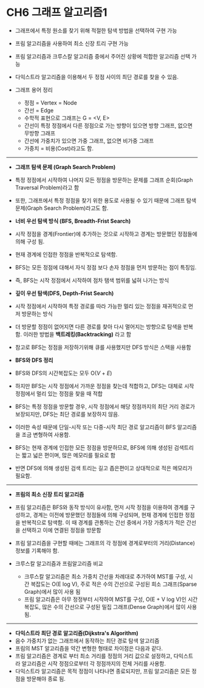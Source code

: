 # CH6 그래프 알고리즘1
  - 그래프에서 특정 원소를 찾기 위해 적절한 탐색 방법을 선택하여 구현 가능
  - 프림 알고리즘을 사용하여 최소 신장 트리 구현 가능
  - 프림 알고리즘과 크루스칼 알고리즘 중에서 주어진 상황에 적합한 알고리즘 선택 가능
  - 다익스트라 알고리즘을 이용해서 두 정점 사이의 최단 경로를 찾을 수 있음.

  - 그래프 용어 정리
    + 정점 = Vertex = Node
    + 간선 = Edge
    + 수학적 표현으로 그래프는 G = <V, E>
    + 간선이 특정 정점에서 다른 정점으로 가는 방향이 있으면 방향 그래프, 없으면 무방향 그래프
    + 간선에 가중치가 있으면 가중 그래프, 없으면 비가중 그래프
    + 가중치 = 비용(Cost)라고도 함.
      
---------------------------------------------------------------------------------------------------
  
  - **그래프 탐색 문제 (Graph Search Problem)**
  - 특정 정점에서 시작하여 나머지 모든 정점을 방문하는 문제를 그래프 순회(Graph Traversal Problem)라고 함
  - 또한, 그래프에서 특정 정점을 찾기 위한 용도로 사용될 수 있기 때문에 그래프 탐색 문제(Graph Search Problem)라고도 함.

  - **너비 우선 탐색 방식 (BFS, Breadth-Frist Search)**
  - 시작 정점을 경계(Frontier)에 추가하는 것으로 시작하고 경계는 방문했던 정점들에 의해 구성 됨.
  - 현재 경계에 인접한 정점을 반복적으로 탐색함.
  - BFS는 모든 정점에 대해서 자식 정점 보다 손자 정점을 먼저 방문하는 점이 특징임.
  - 즉, BFS는 시작 정점에서 시작하여 점차 탬색 범위를 넓혀 나가는 방식
   
  - **깊이 우선 탐색(DFS, Depth-Frist Search)**
  - 시작 정점에서 시작하여 특정 경로를 따라 가능한 멀리 있는 정점을 재귀적으로 먼저 방문하는 방식
  - 더 방문할 정점이 없어지면 다른 경로를 찾아 다시 멀어지는 방향으로 탐색을 반복함. 이러한 방법을 **백트레킹(Backtracking)** 라고 함
  - 참고로 BFS는 정점을 저장하기위해 큐를 사용했지만 DFS 방식은 스택을 사용함

  - **BFS와 DFS 정리**
  - BFS와 DFS의 시간복잡도는 모두 O(*V* + *E*)
  - 하지만 BFS는 시작 정점에서 가까운 정점을 찾는데 적합하고, DFS는 대체로 시작정점에서 멀리 있는 정점을 찾을 때 적합
  - BFS는 특정 정점을 방문할 경우, 시작 정점에서 해당 정점까지의 최단 거리 경로가 보장되지만, DFS는 최단 경로를 보장하지 않음.
  - 이러한 속성 때문에 단일-시작 또는 다중-시작 최단 경로 알고리즘이 BFS 알고리즘을 조금 변형하여 사용함.
  - BFS는 현재 경계에 인접한 모든 정점을 방문하므로, BFS에 의해 생성된 검색트리는 짧고 넓은 편이며, 많은 메모리를 필요로 함
  - 반면 DFS에 의해 생성된 검색 트리는 길고 좁은편이고 상대적으로 적은 메모리가 필요함.

---------------------------------------------------------------------------------------------------

  - **프림의 최소 신장 트리 알고리즘**
  - 프림 알고리즘은 BFS와 동작 방식이 유사함, 먼저 시작 정점을 이용하여 경계를 구성하고, 경계는 이전에 방문했던 정점들에 의해 구성되며, 현재 경계에 인접한 정점을 반복적으로 탐색함. 이 때 경계를 관통하는 간선 중에서 가장 가중치가 적은 간선을 선택하고 이에 연결된 정점을 방문함
  - 프림 알고리즘을 구현할 때에는 그래프의 각 정점에 경계로부터의 거리(Distance) 정보를 기록해야 함.

  - 크루스칼 알고리즘과 프림알고리즘 비교
    + 크루스칼 알고리즘은 최소 가중치 간선을 차례대로 추가하여 MST를 구성, 시간 복잡도는 O(E log V), 주로 적은 수의 간선으로 구성된 희소 그래프(Sparse Graph)에서 많이 사용 됨
    + 프림 알고리즘은 아무 정정부터 시작하여 MST를 구성, O(E + V log V)인 시간 복잡도, 많은 수의 간선으로 구성된 밀집 그래프(Dense Graph)에서 많이 사용 됨.
   
---------------------------------------------------------------------------------------------------

  - **다익스트라 최단 경로 알고리즘(Dijkstra's Algorithm)**
  - 음수 가중치가 없는 그래프에서 동작하는 최단 경로 탐색 알고리즘
  - 프림의 MST 알고리즘을 약간 변형한 형태로 차이점은 다음과 같다.
  - 프림 알고리즘은 경계로 부터 최소 거리를 정점의 거리 값으로 설정하고, 다익스트라 알고리즘은 시작 정점으로부터 각 정점까지의 전체 거리를 사용함.
  - 다익스트라 알고리즘은 목적 정점이 나타나면 종료되지만, 프림 알고리즘은 모든 정점을 방문해야 종료 됨.
    
